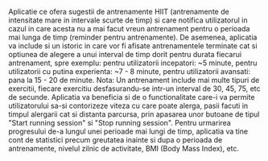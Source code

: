 Aplicatie ce ofera sugestii de antrenamente HIIT (antrenamente de intensitate mare in intervale scurte de timp) si care notifica utilizatorul in cazul in care acesta nu a mai facut vreun antrenament pentru o perioada mai lunga de timp (reminder pentru antrenamente). De asemenea, aplicatia va include si un istoric in care vor fi afisate antrenamentele terminate cat si optiunea de alegere a unui interval de timp dorit pentru durata fiecarui antrenament, spre exemplu: pentru utilizatorii incepatori: ~5 minute, pentru utilizatorii cu putina experienta: ~7 - 8 minute, pentru utilizatorii avansati: pana la 15 - 20 de minute.  Nota: Un antrenament include mai multe tipuri de exercitii, fiecare exercitiu desfasurandu-se intr-un interval de 30, 45, 75, etc de secunde. Aplicatia va beneficia si de o functionalitate care-i va permite utilizatorului sa-si contorizeze viteza cu care poate alerga, pasii facuti in timpul alergarii cat si distanta parcursa, prin apasarea unor butoane de tipul "Start running session" si "Stop running session". Pentru urmarirea progresului de-a lungul unei perioade mai lungi de timp, aplicatia va tine cont de statistici precum greutatea inainte si dupa o perioada de antrenamente, nivelul zilnic de activitate, BMI (Body Mass Index), etc.
